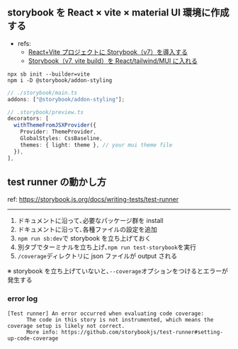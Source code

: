 ## storybook を React × vite × material UI 環境に作成する

- refs:
  - [React+Vite プロジェクトに Storybook（v7）を導入する](https://dev.classmethod.jp/articles/react-vite-storybook/)
  - [Storybook（v7, vite build）を React/tailwind/MUI に入れる](https://zenn.dev/nnt/scraps/5d62fe2ce88378)

```
npx sb init --builder=vite
npm i -D @storybook/addon-styling
```

```ts
// ./storybook/main.ts
addons: ["@storybook/addon-styling"];
```

```ts
// .storybook/preview.ts
decorators: [
  withThemeFromJSXProvider({
    Provider: ThemeProvider,
    GlobalStyles: CssBaseline,
    themes: { light: theme }, // your mui theme file
  }),
],
```

## test runner の動かし方

ref: https://storybook.js.org/docs/writing-tests/test-runner

---

1. ドキュメントに沿って､必要なパッケージ群を install
2. ドキュメントに沿って､各種ファイルの設定を追加
3. `npm run sb:dev`で storybook を立ち上げておく
4. 別タブでターミナルを立ち上げ､`npm run test-storybook`を実行
5. `/coverage`ディレクトリに json ファイルが output される

※ storybook を立ち上げていないと､`--coverage`オプションをつけるとエラーが発生する

### error log

```
[Test runner] An error occurred when evaluating code coverage:
      The code in this story is not instrumented, which means the coverage setup is likely not correct.
      More info: https://github.com/storybookjs/test-runner#setting-up-code-coverage
```
